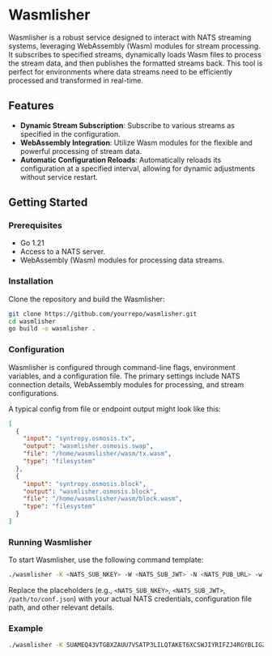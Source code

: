 # Wasmlisher

Wasmlisher is a robust service designed to interact with NATS streaming systems, leveraging WebAssembly (Wasm) modules for stream processing. It subscribes to specified streams, dynamically loads Wasm files to process the stream data, and then publishes the formatted streams back. This tool is perfect for environments where data streams need to be efficiently processed and transformed in real-time.

## Features

- **Dynamic Stream Subscription**: Subscribe to various streams as specified in the configuration.
- **WebAssembly Integration**: Utilize Wasm modules for the flexible and powerful processing of stream data.
- **Automatic Configuration Reloads**: Automatically reloads its configuration at a specified interval, allowing for dynamic adjustments without service restart.

## Getting Started

### Prerequisites

- Go 1.21
- Access to a NATS server.
- WebAssembly (Wasm) modules for processing data streams.

### Installation

Clone the repository and build the Wasmlisher:

```bash
git clone https://github.com/yourrepo/wasmlisher.git
cd wasmlisher
go build -o wasmlisher .
```

### Configuration

Wasmlisher is configured through command-line flags, environment variables, and a configuration file. The primary settings include NATS connection details, WebAssembly modules for processing, and stream configurations.

A typical config from file or endpoint output might look like this:

```json
[
  {
    "input": "syntropy.osmosis.tx",
    "output": "wasmlisher.osmosis.swap",
    "file": "/home/wasmslisher/wasm/tx.wasm",
    "type": "filesystem"
  },
  {
    "input": "syntropy.osmosis.block",
    "output": "wasmlisher.osmosis.block",
    "file": "/home/wasmslisher/wasm/block.wasm",
    "type": "filesystem"
  }
]
```

### Running Wasmlisher

To start Wasmlisher, use the following command template:

```bash
./wasmlisher -K <NATS_SUB_NKEY> -W <NATS_SUB_JWT> -N <NATS_PUB_URL> -w <NATS_PUB_JWT> -k <NATS_PUB_NKEY> -n <NATS_SUB_URL> --name "wasmlisher" --config "/path/to/conf.json" --cfInterval <CONFIG_RELOAD_INTERVAL> start
```

Replace the placeholders (e.g., `<NATS_SUB_NKEY>`, `<NATS_SUB_JWT>`, `/path/to/conf.json`) with your actual NATS credentials, configuration file path, and other relevant details.

### Example

```bash
./wasmlisher -K SUAMEQ43VTGBXZAUU7VSATP3LILQTAKET6XCSWJIYRIFZJ4RGYBLIGZXX -W exampleXAiOiJKV1QiLCJhbGciOiJlZDI1NTE5LW5rZXkifQ.eyJqdGkiOiJKUkJEV0hISEUzUE9PSTdNVVpQNlVJQ0NGTTZJQ1JRM0NGSVNUWFY1QUdXNjVPMjdJSkdRIiwiaWF0IjoxNzExNTI5NjgzLCJpc3MiOiJBRDVHUENaVVFLRVhaTlNMTEZaUklDVjIySE1QQlhCQ0NFV0c3TEdZQkRPRTJWN1ZBMlBBWjQzVyIsInN1YiI6IlVETFVWR0hFSVRRWEk1NkE3TFpNR0lDWVhUQVlGSVdZRTNYUEE0SFRWVk1IVUFaTVhJR1VOUUNGIiwibmF0cyI6eyJwdWIiOnt9LCJzdWIiOnt9LCJzdWJzIjotMSwiZGF0YSI6LTEsInBheWxvYWQiOi0xLCJ0eXBlIjoidXNlciIsInZlcnNpb24iOjJ9fQ.gLMxfYahCMX7wNwQrKm1rkhO4z2hMysEqm-hJjnyGBAb1LlUMFNfPQ_HfQAv0GUEkR9e8urlcJfwohHw2ZBkCA -N nats://europe-west3-gcp-dal-devnet-brokernode-cluster01.syntropynet.com -w exampleAiOiJKV1QiLCJhbGciOiJlZDI1NTE5LW5rZXkifQ.eyJqdGkiOiJVU1oyQkZJRk9PRjRFSlFXSjJTSVU --name "wasmlisher" --config "/path/config.json" --cfInterval 30 start
```
